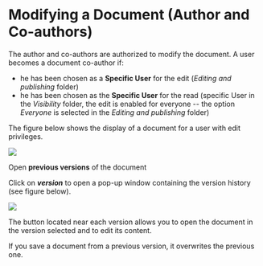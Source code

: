 # Modifying a Document \(Author and Co-authors\)

The author and co-authors are authorized to modify the document. A user becomes a document co-author if:

* he has been chosen as a **Specific User** for the edit \(_Editing and publishing_ folder\)
* he has been chosen as the **Specific User** for the read \(specific User in the _Visibility_ folder, the edit is enabled for everyone -- the option _Everyone_ is selected in the _Editing and publishing_ folder\)

The figure below shows the display of a document for a user with edit privileges.



![](https://dac-docs.s3-us-west-1.amazonaws.com/1.MatildaJakeJalapeno/12.Document/9.png)

Open **previous versions** of the document

Click on _**version**_ to open a pop-up window containing the version history \(see figure below\).

![](https://dac-docs.s3-us-west-1.amazonaws.com/1.MatildaJakeJalapeno/12.Document/10.png)



The button located near each version allows you to open the document in the version selected and to edit its content.

If you save a document from a previous version, it overwrites the previous one.

## 

